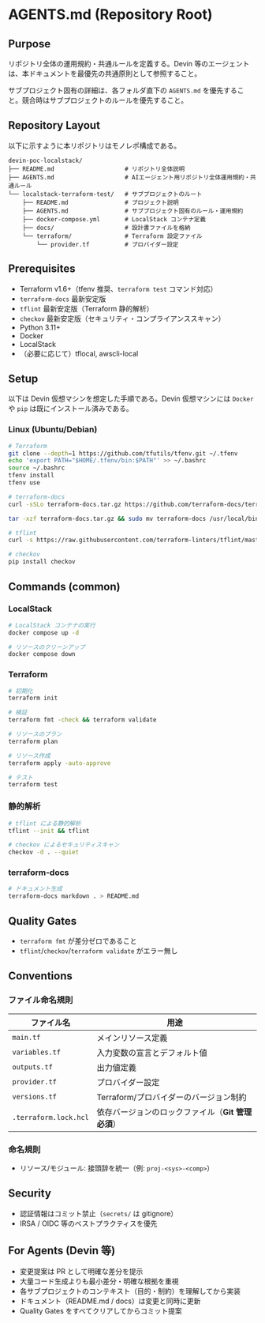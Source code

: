 # AGENTS.md (Repository Root)

## Purpose

リポジトリ全体の運用規約・共通ルールを定義する。Devin 等のエージェントは、本ドキュメントを最優先の共通原則として参照すること。

サブプロジェクト固有の詳細は、各フォルダ直下の `AGENTS.md` を優先すること。競合時はサブプロジェクトのルールを優先すること。

## Repository Layout

以下に示すように本リポジトリはモノレポ構成である。

```
devin-poc-localstack/
├── README.md                    # リポジトリ全体説明
├── AGENTS.md                    # AIエージェント用リポジトリ全体運用規約・共通ルール
└── localstack-terraform-test/   # サブプロジェクトのルート
    ├── README.md                # プロジェクト説明
    ├── AGENTS.md                # サブプロジェクト固有のルール・運用規約
    ├── docker-compose.yml       # LocalStack コンテナ定義
    ├── docs/                    # 設計書ファイルを格納
    └── terraform/               # Terraform 設定ファイル
        └── provider.tf          # プロバイダー設定
```

## Prerequisites

- Terraform v1.6+（tfenv 推奨、`terraform test` コマンド対応）
- `terraform-docs` 最新安定版
- `tflint` 最新安定版（Terraform 静的解析）
- `checkov` 最新安定版（セキュリティ・コンプライアンススキャン）
- Python 3.11+
- Docker
- LocalStack
- （必要に応じて）tflocal, awscli-local

## Setup

以下は Devin 仮想マシンを想定した手順である。Devin 仮想マシンには `Docker` や `pip` は既にインストール済みである。

### Linux (Ubuntu/Debian)

```bash
# Terraform
git clone --depth=1 https://github.com/tfutils/tfenv.git ~/.tfenv
echo 'export PATH="$HOME/.tfenv/bin:$PATH"' >> ~/.bashrc
source ~/.bashrc
tfenv install
tfenv use

# terraform-docs
curl -sSLo terraform-docs.tar.gz https://github.com/terraform-docs/terraform-docs/releases/download/v0.19.0/terraform-docs-v0.19.0-linux-amd64.tar.gz

tar -xzf terraform-docs.tar.gz && sudo mv terraform-docs /usr/local/bin/ && rm terraform-docs.tar.gz

# tflint
curl -s https://raw.githubusercontent.com/terraform-linters/tflint/master/install_linux.sh | bash

# checkov
pip install checkov
```

## Commands (common)

### LocalStack

```bash
# LocalStack コンテナの実行
docker compose up -d

# リソースのクリーンアップ
docker compose down
```

### Terraform

```bash
# 初期化
terraform init

# 検証
terraform fmt -check && terraform validate

# リソースのプラン
terraform plan

# リソース作成
terraform apply -auto-approve

# テスト
terraform test
```

### 静的解析

```bash
# tflint による静的解析
tflint --init && tflint

# checkov によるセキュリティスキャン
checkov -d . --quiet
```

### terraform-docs

```bash
# ドキュメント生成
terraform-docs markdown . > README.md
```

## Quality Gates

- `terraform fmt` が差分ゼロであること
- `tflint`/`checkov`/`terraform validate` がエラー無し

## Conventions

### ファイル命名規則

| ファイル名            | 用途                                               |
| --------------------- | -------------------------------------------------- |
| `main.tf`             | メインリソース定義                                 |
| `variables.tf`        | 入力変数の宣言とデフォルト値                       |
| `outputs.tf`          | 出力値定義                                         |
| `provider.tf`         | プロバイダー設定                                   |
| `versions.tf`         | Terraform/プロバイダーのバージョン制約             |
| `.terraform.lock.hcl` | 依存バージョンのロックファイル（**Git 管理必須**） |

### 命名規則

<!-- TODO:モジュールなど命名規則を明確にする -->

- リソース/モジュール: 接頭辞を統一（例: `proj-<sys>-<comp>`）

## Security

- 認証情報はコミット禁止（`secrets/` は gitignore）
- IRSA / OIDC 等のベストプラクティスを優先

## For Agents (Devin 等)

- 変更提案は PR として明確な差分を提示
- 大量コード生成よりも最小差分・明確な根拠を重視
- 各サブプロジェクトのコンテキスト（目的・制約）を理解してから実装
- ドキュメント（README.md / docs）は変更と同時に更新
- Quality Gates をすべてクリアしてからコミット提案
